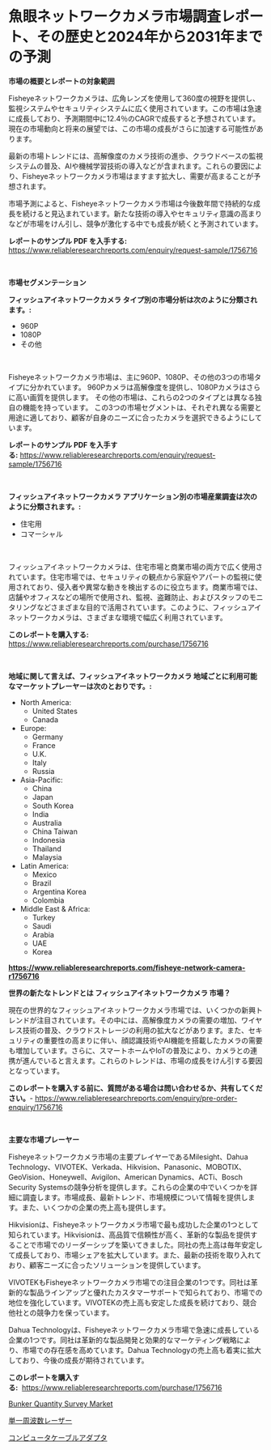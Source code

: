 <p><h1>魚眼ネットワークカメラ市場調査レポート、その歴史と2024年から2031年までの予測</h1></p><p><strong>市場の概要とレポートの対象範囲</strong></p>
<p><p>Fisheyeネットワークカメラは、広角レンズを使用して360度の視野を提供し、監視システムやセキュリティシステムに広く使用されています。この市場は急速に成長しており、予測期間中に12.4％のCAGRで成長すると予想されています。現在の市場動向と将来の展望では、この市場の成長がさらに加速する可能性があります。</p><p>最新の市場トレンドには、高解像度のカメラ技術の進歩、クラウドベースの監視システムの普及、AIや機械学習技術の導入などが含まれます。これらの要因により、Fisheyeネットワークカメラ市場はますます拡大し、需要が高まることが予想されます。</p><p>市場予測によると、Fisheyeネットワークカメラ市場は今後数年間で持続的な成長を続けると見込まれています。新たな技術の導入やセキュリティ意識の高まりなどが市場をけん引し、競争が激化する中でも成長が続くと予測されています。</p></p>
<p><strong>レポートのサンプル PDF を入手する:</strong> <a href="https://www.reliableresearchreports.com/enquiry/request-sample/1756716">https://www.reliableresearchreports.com/enquiry/request-sample/1756716</a></p>
<p>&nbsp;</p>
<p><strong>市場セグメンテーション</strong></p>
<p><strong>フィッシュアイネットワークカメラ タイプ別の市場分析は次のように分類されます。:</strong></p>
<p><ul><li>960P</li><li>1080P</li><li>その他</li></ul></p>
<p>&nbsp;</p>
<p><p>Fisheyeネットワークカメラ市場は、主に960P、1080P、その他の3つの市場タイプに分かれています。 960Pカメラは高解像度を提供し、1080Pカメラはさらに高い画質を提供します。 その他の市場は、これらの2つのタイプとは異なる独自の機能を持っています。 この3つの市場セグメントは、それぞれ異なる需要と用途に適しており、顧客が自身のニーズに合ったカメラを選択できるようにしています。</p></p>
<p><strong>レポートのサンプル PDF を入手する:</strong>&nbsp;<a href="https://www.reliableresearchreports.com/enquiry/request-sample/1756716">https://www.reliableresearchreports.com/enquiry/request-sample/1756716</a></p>
<p>&nbsp;</p>
<p><strong> フィッシュアイネットワークカメラ アプリケーション別の市場産業調査は次のように分類されます。:</strong></p>
<p><ul><li>住宅用</li><li>コマーシャル</li></ul></p>
<p>&nbsp;</p>
<p><p>フィッシュアイネットワークカメラは、住宅市場と商業市場の両方で広く使用されています。住宅市場では、セキュリティの観点から家庭やアパートの監視に使用されており、侵入者や異常な動きを検出するのに役立ちます。商業市場では、店舗やオフィスなどの場所で使用され、監視、盗難防止、およびスタッフのモニタリングなどさまざまな目的で活用されています。このように、フィッシュアイネットワークカメラは、さまざまな環境で幅広く利用されています。</p></p>
<p><strong>このレポートを購入する:</strong>&nbsp; <a href="https://www.reliableresearchreports.com/purchase/1756716">https://www.reliableresearchreports.com/purchase/1756716</a></p>
<p>&nbsp;</p>
<p><strong>地域に関して言えば、フィッシュアイネットワークカメラ 地域ごとに利用可能なマーケットプレーヤーは次のとおりです。:</strong></p>
<p><ul>
    <li>
        North America:
        <ul>
            <li>United States</li>
            <li>Canada</li>
        </ul>
    </li>
    <li>
        Europe:
        <ul>
            <li>Germany</li>
            <li>France</li>
            <li>U.K.</li>
            <li>Italy</li>
            <li>Russia</li>
        </ul>
    </li>
    <li>
        Asia-Pacific:
        <ul>
            <li>China</li>
            <li>Japan</li>
            <li>South Korea</li>
            <li>India</li>
            <li>Australia</li>
            <li>China Taiwan</li>
            <li>Indonesia</li>
            <li>Thailand</li>
            <li>Malaysia</li>
        </ul>
    </li>
    <li>
        Latin America:
        <ul>
            <li>Mexico</li>
            <li>Brazil</li>
            <li>Argentina Korea</li>
            <li>Colombia</li>
        </ul>
    </li>
    <li>
        Middle East & Africa:
        <ul>
            <li>Turkey</li>
            <li>Saudi</li>
            <li>Arabia</li>
            <li>UAE</li>
            <li>Korea</li>
        </ul>
    </li>
    </ul></p>
<p><strong><a href="https://www.reliableresearchreports.com/fisheye-network-camera-r1756716">https://www.reliableresearchreports.com/fisheye-network-camera-r1756716</a></strong>&nbsp;</p>
<p><strong>世界の新たなトレンドとは フィッシュアイネットワークカメラ 市場？</strong></p>
<p><p>現在の世界的なフィッシュアイネットワークカメラ市場では、いくつかの新興トレンドが注目されています。その中には、高解像度カメラの需要の増加、ワイヤレス技術の普及、クラウドストレージの利用の拡大などがあります。また、セキュリティの重要性の高まりに伴い、顔認識技術やAI機能を搭載したカメラの需要も増加しています。さらに、スマートホームやIoTの普及により、カメラとの連携が進んでいると言えます。これらのトレンドは、市場の成長をけん引する要因となっています。</p></p>
<p><strong>このレポートを購入する前に、質問がある場合は問い合わせるか、共有してください。</strong>- <a href="https://www.reliableresearchreports.com/enquiry/pre-order-enquiry/1756716">https://www.reliableresearchreports.com/enquiry/pre-order-enquiry/1756716</a></p>
<p>&nbsp;</p>
<p><strong>主要な市場プレーヤー</strong></p>
<p><p>Fisheyeネットワークカメラ市場の主要プレイヤーであるMilesight、Dahua Technology、VIVOTEK、Verkada、Hikvision、Panasonic、MOBOTIX、GeoVision、Honeywell、Avigilon、American Dynamics、ACTi、Bosch Security Systemsの競争分析を提供します。これらの企業の中でいくつかを詳細に調査します。市場成長、最新トレンド、市場規模について情報を提供します。また、いくつかの企業の売上高も提供します。</p><p>Hikvisionは、Fisheyeネットワークカメラ市場で最も成功した企業の1つとして知られています。Hikvisionは、高品質で信頼性が高く、革新的な製品を提供することで市場でのリーダーシップを築いてきました。同社の売上高は毎年安定して成長しており、市場シェアを拡大しています。また、最新の技術を取り入れており、顧客ニーズに合ったソリューションを提供しています。</p><p>VIVOTEKもFisheyeネットワークカメラ市場での注目企業の1つです。同社は革新的な製品ラインアップと優れたカスタマーサポートで知られており、市場での地位を強化しています。VIVOTEKの売上高も安定した成長を続けており、競合他社との競争力を保っています。</p><p>Dahua Technologyは、Fisheyeネットワークカメラ市場で急速に成長している企業の1つです。同社は革新的な製品開発と効果的なマーケティング戦略により、市場での存在感を高めています。Dahua Technologyの売上高も着実に拡大しており、今後の成長が期待されています。</p></p>
<p><strong>このレポートを購入する:</strong>&nbsp;&nbsp;<a href="https://www.reliableresearchreports.com/purchase/1756716">https://www.reliableresearchreports.com/purchase/1756716</a></p>
<p><p><a href="https://github.com/mbisetmhermsr/Market-Research-Report-List-2/blob/main/bunker-quantity-survey-market.md">Bunker Quantity Survey Market</a></p><p><a href="https://github.com/RodHoppe07/Market-Research-Report-List-1/blob/main/370880525081.md">単一周波数レーザー</a></p><p><a href="https://github.com/laurenreichert/Market-Research-Report-List-1/blob/main/978302725080.md">コンピュータケーブルアダプタ</a></p></p>